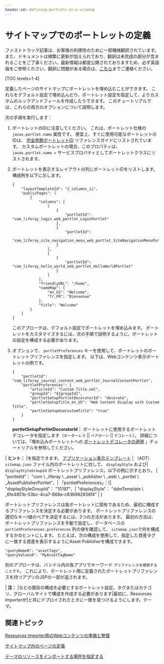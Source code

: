 ```yaml
---
header-id: defining-portlets-in-a-sitemap
---
```


# サイトマップでのポートレットの定義

<p class="alert alert-info"><span class="wysiwyg-color-blue120">ファストトラック記事は、お客様の利便性のために一部機械翻訳されています。また、ドキュメントは頻繁に更新が加えられており、翻訳は未完成の部分が含まれることをご了承ください。最新情報は都度公開されておりますため、必ず英語版をご参照ください。翻訳に問題がある場合は、<a href="mailto:support-content-jp@liferay.com">こちら</a>までご連絡ください。</span></p>

[TOC levels=1-4]

定義したページのサイトマップにポートレットを埋め込むことができます。 これらをデフォルト設定で埋め込んだり、ポートレット設定を指定して、よりカスタムのルックアンドフィールを作成したりできます。 このチュートリアルでは、これらの両方のオプションについて説明します。

次の手順を実行します：

1.  ポートレットのIDに注意してください。 これは、ポートレット仕様の `javax.portlet.name` 属性です。 便宜上、すぐに使用可能なポートレットのIDは、 [完全修飾ポートレットID](/docs/7-1/reference/-/knowledge_base/r/fully-qualified-portlet-ids) リファレンスガイドにリストされています。 カスタムポートレットの場合、このプロパティは、 `javax.portlet.name =` サービスプロパティとしてポートレットクラスにリストされます。

2.  ポートレットを表示するレイアウトの列にポートレットIDをリストします。 構成例を以下に示します。
   
        {
            "layoutTemplateId": "2_columns_ii",
            "publicPages": [
                {
                    "columns": [
                        [
                            {
                                "portletId": "com_liferay_login_web_portlet_LoginPortlet"
                            },
                            {
                                "portletId": 
                                "com_liferay_site_navigation_menu_web_portlet_SiteNavigationMenuPortlet"
                            }
                        ],
                        [
                            {
                                "portletId": "com_liferay_hello_world_web_portlet_HelloWorldPortlet"
                            }
                        ]
                    ],
                    "friendlyURL": "/home",
                    "nameMap": {
                        "en_US": "Welcome",
                        "fr_FR": "Bienvenue"
                    },
                    "title": "Welcome"
                }
            ]
        }

    このアプローチは、デフォルト設定でポートレットを埋め込みます。 ポートレットをカスタマイズするには、次の手順で説明するように、ポートレットの設定を構成する必要があります。

3.  オプションで、 `portletPreferences` キーを使用して、ポートレットのポートレットプリファレンスを指定します。 以下は、Webコンテンツ表示ポートレットの例です。
   
        {
            "portletId": "com_liferay_journal_content_web_portlet_JournalContentPortlet",
            "portletPreferences": {
                "articleId": "Custom Title.xml",
                "groupId": "${groupId}",
                "portletSetupPortletDecoratorId": "decorate",
                "portletSetupTitle_en_US": "Web Content Display with Custom Title",
                "portletSetupUseCustomTitle": "true"
            }
        }

    **portletSetupPortletDecoratorId：** ポートレットに使用するポートレットデコレータを指定します（`ボーダーレス` || `ベアボーン` || `デコレート`）。 詳細については、「埋め込みポートレットへの [ポートレットデコレータの適用](/docs/7-1/tutorials/-/knowledge_base/t/applying-portlet-decorators-to-embedded-portlets) 」チュートリアルを参照してください。

| **ヒント：** |を指定できます。 [アプリケーション表示テンプレート](/docs/7-1/user/-/knowledge_base/u/styling-apps-and-assets) | （ADT） `sitemap.json` ファイル内のポートレットに対して、 `displayStyle` および| `displayStyleGroupId` ポートレットプリファレンス。以下の例に示すとおり。 | "portletId"： "com \ _liferay \ _asset \ _publisher \ _web \ _portlet \ _AssetPublisherPortlet"、| 「portletPreferences」：{| "displayStyleGroupId"： "10197"、| "displayStyle"： "ddmTemplate \ _6fe4851b-53bc-4ca7-868a-c836982836f4" | }

ポートレットプリファレンスは各ポートレットに固有であるため、最初に構成するプリファレンスを決定する必要があります。 ポートレットプリファレンスの適切なキー/値のペアを決定するには、2つの方法があります。 最初の方法は、ポートレットプリファレンスを手動で設定し、データベースの `portletPreferences.preferences` 列の値を確認して、 `sitemap.json`で何を構成するかのヒントにします。 たとえば、次の構成を使用して、指定した資産タグに一致する資産を表示するようにAsset Publisherを構成できます。

    "queryName0": "assetTags",
    "queryValues0": "MyAssetTagName"

別のアプローチは、バンドル内の各アプリでキーワード `プリファレンスを検索することです`。 これにより、ポートレット用に定義されたポートレットプリファレンスを持つアプリのJSPの一部が返されます。

| **注：** |などの既存の構成を必要とするポートレット設定。タグまたはカテゴリ、グローバルサイトで構成を作成する必要があります|最初に、Resources Importerが|と共にデプロイされたときに一致を見つけるようにします。テーマ。

## 関連トピック

[Resources Importer用のWebコンテンツの準備と整理](/docs/7-1/tutorials/-/knowledge_base/t/preparing-and-organizing-web-content-for-the-resources-importer)

[サイトマップ内のページの定義](/docs/7-1/tutorials/-/knowledge_base/t/defining-pages-in-a-sitemap)

[テーマのリソースをインポートする場所を指定する](/docs/7-1/tutorials/-/knowledge_base/t/specifying-where-to-import-your-themes-resources)
